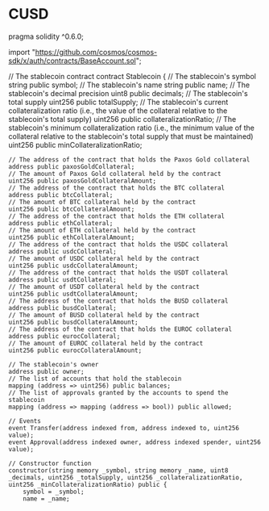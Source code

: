 # CUSD
pragma solidity ^0.6.0;

import "https://github.com/cosmos/cosmos-sdk/x/auth/contracts/BaseAccount.sol";

// The stablecoin contract
contract Stablecoin {
    // The stablecoin's symbol
    string public symbol;
    // The stablecoin's name
    string public name;
    // The stablecoin's decimal precision
    uint8 public decimals;
    // The stablecoin's total supply
    uint256 public totalSupply;
    // The stablecoin's current collateralization ratio (i.e., the value of the collateral relative to the stablecoin's total supply)
    uint256 public collateralizationRatio;
    // The stablecoin's minimum collateralization ratio (i.e., the minimum value of the collateral relative to the stablecoin's total supply that must be maintained)
    uint256 public minCollateralizationRatio;

    // The address of the contract that holds the Paxos Gold collateral
    address public paxosGoldCollateral;
    // The amount of Paxos Gold collateral held by the contract
    uint256 public paxosGoldCollateralAmount;
    // The address of the contract that holds the BTC collateral
    address public btcCollateral;
    // The amount of BTC collateral held by the contract
    uint256 public btcCollateralAmount;
    // The address of the contract that holds the ETH collateral
    address public ethCollateral;
    // The amount of ETH collateral held by the contract
    uint256 public ethCollateralAmount;
    // The address of the contract that holds the USDC collateral
    address public usdcCollateral;
    // The amount of USDC collateral held by the contract
    uint256 public usdcCollateralAmount;
    // The address of the contract that holds the USDT collateral
    address public usdtCollateral;
    // The amount of USDT collateral held by the contract
    uint256 public usdtCollateralAmount;
    // The address of the contract that holds the BUSD collateral
    address public busdCollateral;
    // The amount of BUSD collateral held by the contract
    uint256 public busdCollateralAmount;
    // The address of the contract that holds the EUROC collateral
    address public eurocCollateral;
    // The amount of EUROC collateral held by the contract
    uint256 public eurocCollateralAmount;

    // The stablecoin's owner
    address public owner;
    // The list of accounts that hold the stablecoin
    mapping (address => uint256) public balances;
    // The list of approvals granted by the accounts to spend the stablecoin
    mapping (address => mapping (address => bool)) public allowed;

    // Events
    event Transfer(address indexed from, address indexed to, uint256 value);
    event Approval(address indexed owner, address indexed spender, uint256 value);

    // Constructor function
    constructor(string memory _symbol, string memory _name, uint8 _decimals, uint256 _totalSupply, uint256 _collateralizationRatio, uint256 _minCollateralizationRatio) public {
        symbol = _symbol;
        name = _name;
       


